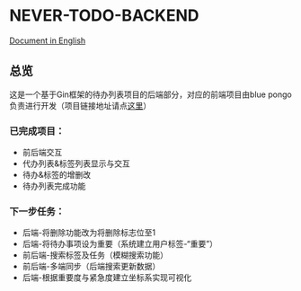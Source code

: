# NEVER-TODO-BACKEND

[ Document in English](./README.md)

## 总览

这是一个基于Gin框架的待办列表项目的后端部分，对应的前端项目由blue pongo负责进行开发（项目链接地址请点[这里](https://github.com/)）

### 已完成项目：

* 前后端交互
* 代办列表&标签列表显示与交互
* 待办&标签的增删改
* 待办列表完成功能


### 下一步任务：

* 后端-将删除功能改为将删除标志位至1
* 后端-将待办事项设为重要（系统建立用户标签-“重要”）
* 前后端-搜索标签及任务（模糊搜索功能）
* 前后端-多端同步（后端搜索更新数据）
* 后端-根据重要度与紧急度建立坐标系实现可视化